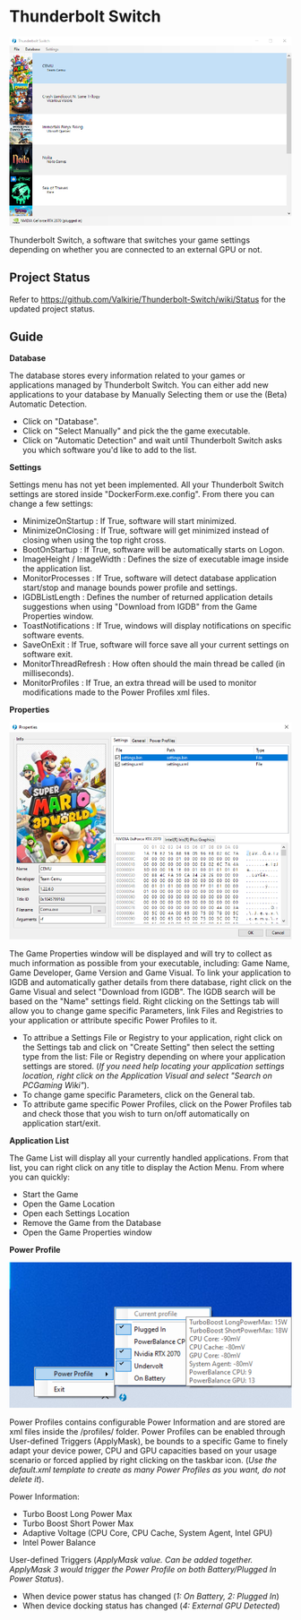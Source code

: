 # Thunderbolt Switch

![Visual](assets/visual.png)

Thunderbolt Switch, a software that switches your game settings depending on whether you are connected to an external GPU or not.

## Project Status

Refer to https://github.com/Valkirie/Thunderbolt-Switch/wiki/Status for the updated project status.

## Guide

**Database**

The database stores every information related to your games or applications managed by Thunderbolt Switch. You can either add new applications to your database by Manually Selecting them or use the (Beta) Automatic Detection.

- Click on "Database".
- Click on "Select Manually" and pick the the game executable.
- Click on "Automatic Detection" and wait until Thunderbolt Switch asks you which software you'd like to add to the list.

**Settings**

Settings menu has not yet been implemented. All your Thunderbolt Switch settings are stored inside "DockerForm.exe.config".
From there you can change a few settings:
- MinimizeOnStartup : If True, software will start minimized.
- MinimizeOnClosing : If True, software will get minimized instead of closing when using the top right cross.
- BootOnStartup : If True, software will be automatically starts on Logon.
- ImageHeight / ImageWidth : Defines the size of executable image inside the application list.
- MonitorProcesses : If True, software will detect database application start/stop and manage bounds power profile and settings.
- IGDBListLength : Defines the number of returned application details suggestions when using "Download from IGDB" from the Game Properties window.
- ToastNotifications : If True, windows will display notifications on specific software events.
- SaveOnExit : If True, software will force save all your current settings on software exit.
- MonitorThreadRefresh : How often should the main thread be called (in milliseconds).
- MonitorProfiles : If True, an extra thread will be used to monitor modifications made to the Power Profiles xml files.

**Properties**

![Visual](assets/properties.png)

The Game Properties window will be displayed and will try to collect as much information as possible from your executable, including: Game Name, Game Developer, Game Version and Game Visual. To link your application to IGDB and automatically gather details from there database, right click on the Game Visual and select "Download from IGDB". The IGDB search will be based on the "Name" settings field. Right clicking on the Settings tab will allow you to change game specific Parameters, link Files and Registries to your application or attribute specific Power Profiles to it.

- To attribue a Settings File or Registry to your application, right click on the Settings tab and click on "Create Setting" then select the setting type from the list: File or Registry depending on where your application settings are stored. (*If you need help locating your application settings location, right click on the Application Visual and select "Search on PCGaming Wiki"*).
- To change game specific Parameters, click on the General tab.
- To attribute game specific Power Profiles, click on the Power Profiles tab and check those that you wish to turn on/off automatically on application start/exit.

**Application List**

The Game List will display all your currently handled applications. From that list, you can right click on any title to display the Action Menu.
From where you can quickly:
- Start the Game
- Open the Game Location
- Open each Settings Location
- Remove the Game from the Database
- Open the Game Properties window

**Power Profile**

![Visual](assets/trayicon.png)

Power Profiles contains configurable Power Information and are stored are xml files inside the /profiles/ folder. Power Profiles can be enabled through User-defined Triggers (ApplyMask), be bounds to a specific Game to finely adapt your device power, CPU and GPU capacities based on your usage scenario or forced applied by right clicking on the taskbar icon. (*Use the default.xml template to create as many Power Profiles as you want, do not delete it*).

Power Information:
- Turbo Boost Long Power Max
- Turbo Boost Short Power Max
- Adaptive Voltage (CPU Core, CPU Cache, System Agent, Intel GPU)
- Intel Power Balance

User-defined Triggers (*ApplyMask value. Can be added together. ApplyMask 3 would trigger the Power Profile on both Battery/Plugged In Power Status*).
- When device power status has changed (*1: On Battery, 2: Plugged In*)
- When device docking status has changed (*4: External GPU Detected*)
